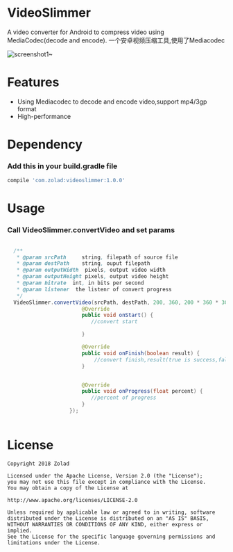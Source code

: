 VideoSlimmer
==============
A video converter for Android to compress video using MediaCodec(decode and encode). 一个安卓视频压缩工具,使用了Mediacodec

![screenshot1~](https://raw.github.com/zolad/VideoSlimmer/master/screenshot/screenshot_1.gif)

Features
==============
- Using Mediacodec to decode and encode video,support mp4/3gp format
- High-performance


Dependency
==============
### Add this in your build.gradle file 
```gradle
compile 'com.zolad:videoslimmer:1.0.0'
```

Usage
==============
### Call VideoSlimmer.convertVideo and set params


```java

  /**
   * @param srcPath     string, filepath of source file
   * @param destPath    string, ouput filepath
   * @param outputWidth  pixels, output video width
   * @param outputHeight pixels, output video height
   * @param bitrate  int, in bits per second
   * @param listener  the listenr of convert progress
   */
  VideoSlimmer.convertVideo(srcPath, destPath, 200, 360, 200 * 360 * 30, new VideoSlimmer.ProgressListener() {
                        @Override
                        public void onStart() {
                           //convert start

                        }

                        @Override
                        public void onFinish(boolean result) {
                            //convert finish,result(true is success,false is fail)
                        }


                        @Override
                        public void onProgress(float percent) {
                           //percent of progress
                        }
                    });
        
```


License
==============

    Copyright 2018 Zolad

    Licensed under the Apache License, Version 2.0 (the "License");
    you may not use this file except in compliance with the License.
    You may obtain a copy of the License at

    http://www.apache.org/licenses/LICENSE-2.0

    Unless required by applicable law or agreed to in writing, software
    distributed under the License is distributed on an "AS IS" BASIS,
    WITHOUT WARRANTIES OR CONDITIONS OF ANY KIND, either express or implied.
    See the License for the specific language governing permissions and
    limitations under the License.

